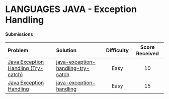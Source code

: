 # LANGUAGES JAVA - Exception Handling

#### Submissions
| Problem | Solution | Difficulty | Score Received |
| :--- | :--- | :---: | :---: |
| [Java Exception Handling (Try-catch)](https://www.hackerrank.com/challenges/java-exception-handling-try-catch) | [java-exception-handling-try-catch](java-exception-handling-try-catch/Solution.java) | Easy | 10 |
| [Java Exception Handling](https://www.hackerrank.com/challenges/java-exception-handling) | [java-exception-handling](java-exception-handling/Solution.java) | Easy | 15 |